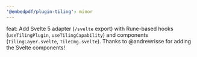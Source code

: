 ```yaml
---
'@embedpdf/plugin-tiling': minor
---
```


feat: Add Svelte 5 adapter (`/svelte` export) with Rune-based hooks (`useTilingPlugin`, `useTilingCapability`) and components (`TilingLayer.svelte`, `TileImg.svelte`). Thanks to @andrewrisse for adding the Svelte components!
